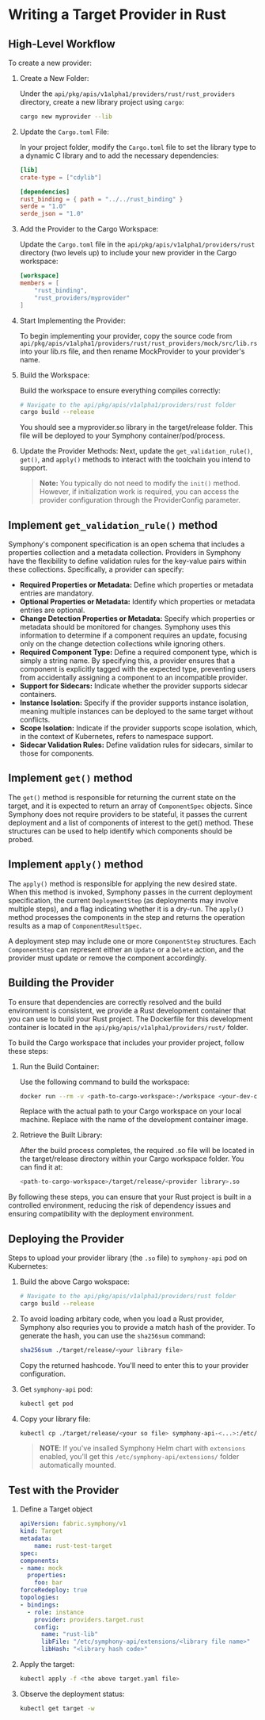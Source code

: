 # Writing a Target Provider in Rust
## High-Level Workflow
To create a new provider:

1. Create a New Folder:

    Under the `api/pkg/apis/v1alpha1/providers/rust/rust_providers` directory, create a new library project using `cargo`:
    ```bash
    cargo new myprovider --lib
    ```
2. Update the `Cargo.toml` File:

    In your project folder, modify the `Cargo.toml` file to set the library type to a dynamic C library and to add the necessary dependencies:

    ```toml
    [lib]
    crate-type = ["cdylib"]

    [dependencies]
    rust_binding = { path = "../../rust_binding" }
    serde = "1.0"
    serde_json = "1.0"
    ```

3. Add the Provider to the Cargo Workspace:

    Update the `Cargo.toml` file in the `api/pkg/apis/v1alpha1/providers/rust` directory (two levels up) to include your new provider in the Cargo workspace:

    ```toml
    [workspace]
    members = [
        "rust_binding",        
        "rust_providers/myprovider"
    ]
    ```

4. Start Implementing the Provider:

    To begin implementing your provider, copy the source code from `api/pkg/apis/v1alpha1/providers/rust/rust_providers/mock/src/lib.rs` into your lib.rs file, and then rename MockProvider to your provider's name.

5. Build the Workspace:

    Build the workspace to ensure everything compiles correctly:

    ```bash
    # Navigate to the api/pkg/apis/v1alpha1/providers/rust folder
    cargo build --release
    ```
    You should see a myprovider.so library in the target/release folder. This file will be deployed to your Symphony container/pod/process.

6. Update the Provider Methods:
    Next, update the `get_validation_rule()`, `get()`, and `apply()` methods to interact with the toolchain you intend to support.

    > **Note:** You typically do not need to modify the `init()` method. However, if initialization work is required, you can access the provider configuration through the ProviderConfig parameter.

## Implement `get_validation_rule()` method
Symphony's component specification is an open schema that includes a properties collection and a metadata collection. Providers in Symphony have the flexibility to define validation rules for the key-value pairs within these collections. Specifically, a provider can specify:

* **Required Properties or Metadata:** Define which properties or metadata entries are mandatory.
* **Optional Properties or Metadata:** Identify which properties or metadata entries are optional.
* **Change Detection Properties or Metadata:** Specify which properties or metadata should be monitored for changes. Symphony uses this information to determine if a component requires an update, focusing only on the change detection collections while ignoring others.
* **Required Component Type:** Define a required component type, which is simply a string name. By specifying this, a provider ensures that a component is explicitly tagged with the expected type, preventing users from accidentally assigning a component to an incompatible provider.
* **Support for Sidecars:** Indicate whether the provider supports sidecar containers.
* **Instance Isolation:** Specify if the provider supports instance isolation, meaning multiple instances can be deployed to the same target without conflicts.
* **Scope Isolation:** Indicate if the provider supports scope isolation, which, in the context of Kubernetes, refers to namespace support.
* **Sidecar Validation Rules:** Define validation rules for sidecars, similar to those for components.

## Implement `get()` method
The `get()` method is responsible for returning the current state on the target, and it is expected to return an array of `ComponentSpec` objects. Since Symphony does not require providers to be stateful, it passes the current deployment and a list of components of interest to the get() method. These structures can be used to help identify which components should be probed.

## Implement `apply()` method
The `apply()` method is responsible for applying the new desired state. When this method is invoked, Symphony passes in the current deployment specification, the current `DeploymentStep` (as deployments may involve multiple steps), and a flag indicating whether it is a dry-run. The `apply()` method processes the components in the step and returns the operation results as a map of `ComponentResultSpec`.

A deployment step may include one or more `ComponentStep` structures. Each `ComponentStep` can represent either an `Update` or a `Delete` action, and the provider must update or remove the component accordingly.

## Building the Provider
To ensure that dependencies are correctly resolved and the build environment is consistent, we provide a Rust development container that you can use to build your Rust project. The Dockerfile for this development container is located in the `api/pkg/apis/v1alpha1/providers/rust/` folder.

To build the Cargo workspace that includes your provider project, follow these steps:

1. Run the Build Container:

    Use the following command to build the workspace:
    ```bash
    docker run --rm -v <path-to-cargo-workspace>:/workspace <your-dev-container>
    ```
    Replace <path-to-cargo-workspace> with the actual path to your Cargo workspace on your local machine.
    Replace <your-dev-container> with the name of the development container image.
2. Retrieve the Built Library:

    After the build process completes, the required .so file will be located in the target/release directory within your Cargo workspace folder.
    You can find it at:
    ```bash
    <path-to-cargo-workspace>/target/release/<provider library>.so
    ```
By following these steps, you can ensure that your Rust project is built in a controlled environment, reducing the risk of dependency issues and ensuring compatibility with the deployment environment.


## Deploying the Provider
Steps to upload your provider library (the `.so` file) to `symphony-api` pod on Kubernetes:
1. Build the above Cargo wokspace:
    ```bash
    # Navigate to the api/pkg/apis/v1alpha1/providers/rust folder
    cargo build --release
    ```
2. To avoid loading arbitary code, when you load a Rust provider, Symphony also requries you to provide a match hash of the provider. To generate the hash, you can use the `sha256sum` command:
    ```bash
    sha256sum ./target/release/<your library file>
    ```
    Copy the returned hashcode. You'll need to enter this to your provider configuration.
1. Get `symphony-api` pod:
    ```bash
    kubectl get pod
    ```
2. Copy your library file:
    ```bash
    kubectl cp ./target/release/<your so file> symphony-api-<...>:/etc/symphony-api/extensions/
    ```

    > **NOTE**: If you've insalled Symphony Helm chart with `extensions` enabled, you'll get this `/etc/symphony-api/extensions/` folder automatically mounted. 
## Test with the Provider

1. Define a Target object
    ```yaml
    apiVersion: fabric.symphony/v1
    kind: Target
    metadata:
        name: rust-test-target
    spec:  
    components:
    - name: mock
      properties:
        foo: bar
    forceRedeploy: true
    topologies:
    - bindings:
      - role: instance
        provider: providers.target.rust
        config:
          name: "rust-lib"
          libFile: "/etc/symphony-api/extensions/<library file name>"
          libHash: "<library hash code>"
      ```
2. Apply the target:
    ```bash
    kubectl apply -f <the above target.yaml file>
    ```
3. Observe the deployment status:
    ```bash
    kubectl get target -w
    ```
    